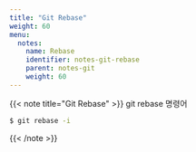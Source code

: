```yaml
---
title: "Git Rebase"
weight: 60
menu:
  notes:
    name: Rebase
    identifier: notes-git-rebase
    parent: notes-git
    weight: 60
---
```


<!-- Git Rebase -->
{{< note title="Git Rebase" >}}
git rebase 명령어
```bash
$ git rebase -i
```
{{< /note >}}